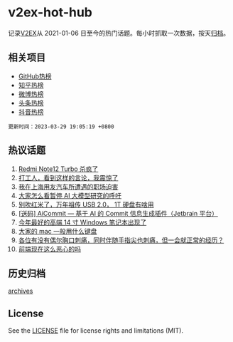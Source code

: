 # v2ex-hot-hub

 记录[V2EX](https://www.v2ex.com/)从 2021-01-06 日至今的热门话题。每小时抓取一次数据，按天[归档](archives)。
 
 ## 相关项目

- [GitHub热榜](https://github.com/snaildev/github-hot-hub)
- [知乎热榜](https://github.com/snaildev/zhihu-hot-hub)
- [微博热榜](https://github.com/snaildev/weibo-hot-hub)
- [头条热榜](https://github.com/snaildev/toutiao-hot-hub)
- [抖音热榜](https://github.com/snaildev/douyin-hot-hub)


 `更新时间：2023-03-29 19:05:19 +0800`

## 热议话题

1. [Redmi Note12 Turbo 杀疯了](https://www.v2ex.com/t/927951)
1. [打工人，看到这样的言论，我震惊了](https://www.v2ex.com/t/928102)
1. [我在上海用友汽车所遭遇的职场迫害](https://www.v2ex.com/t/928067)
1. [大家怎么看暂停 AI 大模型研究的呼吁](https://www.v2ex.com/t/928150)
1. [别吹红米了，万年祖传 USB 2.0， 1T 硬盘有啥用](https://www.v2ex.com/t/928145)
1. [[送码] AiCommit — 基于 AI 的 Commit 信息生成插件（Jetbrain 平台）](https://www.v2ex.com/t/928027)
1. [今年最好的高端 14 寸 Windows 笔记本出现了](https://www.v2ex.com/t/928002)
1. [大家的 mac 一般用什么键盘](https://www.v2ex.com/t/928049)
1. [各位有没有偶尔胸口刺痛，同时伴随手指尖也刺痛，但一会就正常的经历？](https://www.v2ex.com/t/928110)
1. [前端现在这么恶心的吗](https://www.v2ex.com/t/928203)

## 历史归档

[archives](archives)

## License

See the [LICENSE](LICENSE) file for license rights and limitations (MIT).
